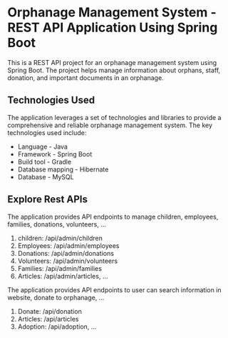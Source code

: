 # Orphanage Management System - REST API Application Using Spring Boot
This is a REST API project for an orphanage management system using Spring Boot. The project helps manage information about orphans, staff, donation, and important documents in an orphanage.


## Technologies Used

The application leverages a set of technologies and libraries to provide a comprehensive and reliable orphanage management system. The key technologies used include:
- Language - Java
- Framework - Spring Boot
- Build tool - Gradle
- Database mapping - Hibernate
- Database - MySQL

## Explore Rest APIs

The application provides API endpoints to manage children, employees, families, donations, volunteers, ...
1. children: /api/admin/children
2. Employees: /api/admin/employees
3. Donations: /api/admin/donations
4. Volunteers: /api/admin/volunteers
5. Families: /api/admin/families
6. Articles: /api/admin/articles, ...

The application provides API endpoints to user can search information in website, donate to orphanage, ...
1. Donate: /api/donation
2. Articles: /api/articles
3. Adoption: /api/adoption, ...
